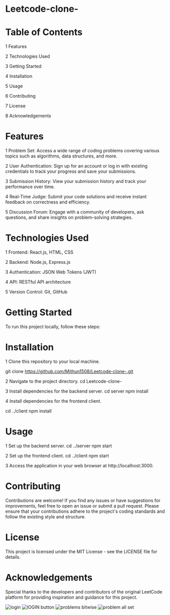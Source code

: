 # Leetcode-clone-

# Table of Contents
1 Features

2 Technologies Used

3 Getting Started

4 Installation

5 Usage

6 Contributing

7 License

8 Acknowledgements

# Features
1 Problem Set: Access a wide range of coding problems covering various topics such as algorithms, data structures, and more.

2 User Authentication: Sign up for an account or log in with existing credentials to track your progress and save your submissions.

3 Submission History: View your submission history and track your performance over time.

4 Real-Time Judge: Submit your code solutions and receive instant feedback on correctness and efficiency.

5 Discussion Forum: Engage with a community of developers, ask questions, and share insights on problem-solving strategies.

# Technologies Used
1 Frontend: React.js, HTML, CSS

2 Backend: Node.js, Express.js

3 Authentication: JSON Web Tokens (JWT)

4 API: RESTful API architecture

5 Version Control: Git, GitHub

# Getting Started
To run this project locally, follow these steps:

# Installation
1 Clone this repository to your local machine.

git clone https://github.com/Mithun1508/Leetcode-clone-.git

2 Navigate to the project directory.
cd Leetcode-clone-

3 Install dependencies for the backend server.
cd server
npm install

4 Install dependencies for the frontend client.

cd ../client
npm install

# Usage

1 Set up the backend server.
cd ../server
npm start

2 Set up the frontend client.
cd ../client
npm start

3 Access the application in your web browser at http://localhost:3000.

# Contributing
Contributions are welcome! If you find any issues or have suggestions for improvements, feel free to open an issue or submit a pull request. Please ensure that your contributions adhere to the project's coding standards and follow the existing style and structure.

# License
This project is licensed under the MIT License - see the LICENSE file for details.

# Acknowledgements
Special thanks to the developers and contributors of the original LeetCode platform for providing inspiration and guidance for this project.


![login ](https://github.com/Mithun1508/Leetcode-Clone/assets/93249038/cde2c6c5-38ec-4f3a-8676-150796c49a72)
![lOGIN button](https://github.com/Mithun1508/Leetcode-Clone/assets/93249038/1575fb6c-dee2-4404-bafc-56351518aa49)
![problems bitwise](https://github.com/Mithun1508/Leetcode-Clone/assets/93249038/d9334b4e-7dbd-4214-a8ad-f304f11fdb50)
![problem all set](https://github.com/Mithun1508/Leetcode-Clone/assets/93249038/c52609b7-f9ad-4297-a661-afb158d5277c)
